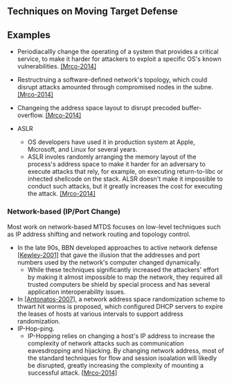 ## Techniques on Moving Target Defense

## Examples
- Periodiacallly change the operating of a system that provides a critical service, to make it harder for attackers to exploit a specific OS's known vulnerabilities. [[Mrco-2014]](http://ieeexplore.ieee.org/stamp/stamp.jsp?arnumber=6798537)
- Restructruing a software-defined network's topology, which could disrupt attacks amounted through compromised nodes in the subne. [[Mrco-2014]](http://ieeexplore.ieee.org/stamp/stamp.jsp?arnumber=6798537)
- Changeing the address space layout to disrupt precoded buffer-overflow. [[Mrco-2014]](http://ieeexplore.ieee.org/stamp/stamp.jsp?arnumber=6798537)

- ASLR
  - OS developers have used it in production system at Apple, Microsoft, and Linux for several years.
  - ASLR involes randomly arranging the memory layout of the process's address space to make it harder for an adversary to execute attacks that rely, for example, on executing return-to-libc or inhected shellcode on the stack. ALSR doesn't make it impossible to conduct such attacks, but it greatly increases the cost for executing the attack. [[Mrco-2014]](http://ieeexplore.ieee.org/stamp/stamp.jsp?arnumber=6798537)

### Network-based (IP/Port Change)
Most work on network-based MTDS focuses on low-level techniques such as IP address shifting and network routing and topology control.
- In the late 90s, BBN developed approaches to active network defense [[Kewley-2001]](http://ieeexplore.ieee.org/xpls/abs_all.jsp?arnumber=932214) that gave the illusion that the addresses and port numbers used by the network's computer changed dynamically.
  - While these techniques significantly increased the attackers' effort by making it almost impossible to map the network, they required all trusted computers be shield by special process and has several application interoperability issues.
- In [[Antonatos-2007]](http://dl.acm.org/citation.cfm?id=1103633), a network address space randomization scheme to thwart hit worms is proposed, which configured DHCP servers to expire the leases of hosts at various intervals to support address randomization. 
- IP-Hop-ping. 
  - IP-Hopping relies on changing a host's IP address to increase the complexity of network attacks such as communication eavesdropping and hijacking. By changing network address, most of the standard techniques for flow and session isoalation will likedly be disrupted, greatly increasing the complexity of mounting a successful attack. [[Mrco-2014]](http://ieeexplore.ieee.org/stamp/stamp.jsp?arnumber=6798537)
